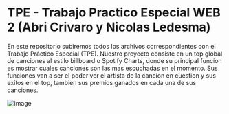 # TPE - Trabajo Practico Especial WEB 2 (Abri Crivaro y Nicolas Ledesma)

En este repositorio subiremos todos los archivos correspondientes con el Trabajo Práctico Especial (TPE). Nuestro proyecto consiste en un top global de canciones al estilo billboard o Spotify Charts, donde su principal funcion es mostrar cuales canciones son las mas escuchadas en el momento. Sus funciones van a ser el poder ver el artista de la cancion en cuestion y sus exitos en el top, tambien sus premios ganados en cada una de sus canciones.

![image](https://github.com/user-attachments/assets/9015bc3f-afc6-4489-a7fe-85313453c1d5)
